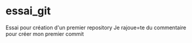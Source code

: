 ﻿# essai_git
Essai pour création d'un premier repository
Je rajoue=te du commentaire pour créer mon premier commit
